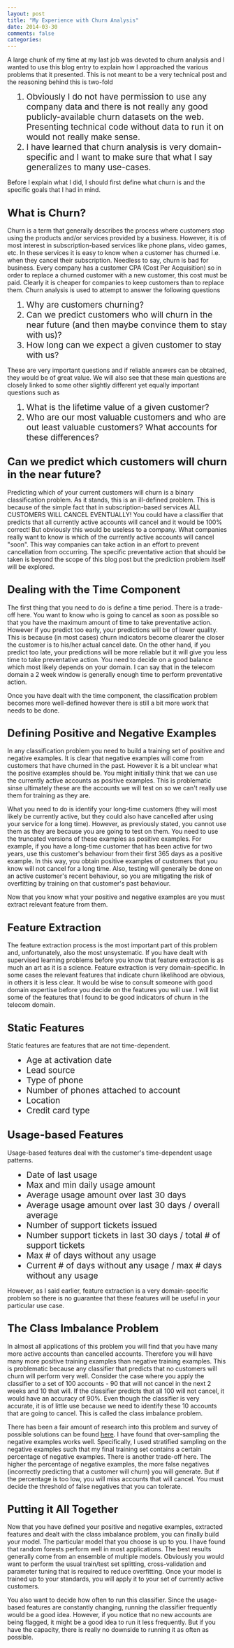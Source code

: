 ```yaml
---
layout: post
title: "My Experience with Churn Analysis"
date: 2014-03-30
comments: false
categories: 
---
```


A large chunk of my time at my last job was devoted to churn analysis and I wanted to use this blog entry to explain how I approached the various problems that it presented.  This is not meant to be a very technical post and the reasoning behind this is two-fold

<ol style="margin-left: 20px">
  <li style="font-size:19px">Obviously I do not have permission to use any company data and there is not really any good publicly-available churn datasets on the web.  Presenting technical code without data to run it on would not really make sense.</li>
  <li style="font-size:19px">I have learned that churn analysis is very domain-specific and I want to make sure that what I say generalizes to many use-cases.</li>
</ol>

Before I explain what I did, I should first define what churn is and the specific goals that I had in mind.

<h2><font size="5">What is Churn?</font></h2>


Churn is a term that generally describes the process where customers stop using the products and/or services provided by a business.  However, it is of most interest in subscription-based services like phone plans, video games, etc.  In these services it is easy to know when a customer has churned i.e. when they cancel their subscription.  Needless to say, churn is bad for business.  Every company has a customer CPA (Cost Per Acquisition) so in order to replace a churned customer with a new customer, this cost must be paid.   Clearly it is cheaper for companies to keep customers than to replace them.  Churn analysis is used to attempt to answer the following questions

<ol style="margin-left: 20px">
  <li style="font-size:19px">Why are customers churning?</li>
  <li style="font-size:19px">Can we predict customers who will churn in the near future (and then maybe convince them to stay with us)?</li>
  <li style="font-size:19px">How long can we expect a given customer to stay with us?</li>
</ol>

These are very important questions and if reliable answers can be obtained, they would be of great value.  We will also see that these main questions are closely linked to some other slightly different yet equally important questions such as

<ol style="margin-left: 20px">
  <li style="font-size:19px">What is the lifetime value of a given customer?</li>
  <li style="font-size:19px">Who are our most valuable customers and who are out least valuable customers? What accounts for these differences?</li>
</ol>

<h2><font size="5">Can we predict which customers will churn in the near future?</font></h2>


Predicting which of your current customers will churn is a binary classification problem.  As it stands, this is an ill-defined problem.  This is because of the simple fact that in subscription-based services ALL CUSTOMERS WILL CANCEL EVENTUALLY!  You could have a classifier that predicts that all currently active accounts will cancel and it would be 100% correct!  But obviously this would be useless to a company.  What companies really want to know is which of the currently active accounts will cancel "soon".  This way companies can take action in an effort to prevent cancellation from occurring.  The specific preventative action that should be taken is beyond the scope of this blog post but the prediction problem itself will be explored.

<h2><font size="5">Dealing with the Time Component</font></h2>


The first thing that you need to do is define a time period.  There is a trade-off here.  You want to know who is going to cancel as soon as possible so that you have the maximum amount of time to take preventative action. However if you predict too early, your predictions will be of lower quality.  This is because (in most cases) churn indicators become clearer the closer the customer is to his/her actual cancel date.  On the other hand, if you predict too late, your predictions will be more reliable but it will give you less time to take preventative action.  You need to decide on a good balance which most likely depends on your domain.  I can say that in the telecom domain a 2 week window is generally enough time to perform preventative action.

Once you have dealt with the time component, the classification problem becomes more well-defined however there is still a bit more work that needs to be done.

<h2><font size="5">Defining Positive and Negative Examples</font></h2>


In any classification problem you need to build a training set of positive and negative examples.  It is clear that negative examples will come from customers that have churned in the past.  However it is a bit unclear what the positive examples should be.  You might initially think that we can use the currently active accounts as positive examples.  This is problematic sinse ultimately these are the accounts we will test on so we can't really use them for training as they are.

What you need to do is identify your long-time customers (they will most likely be currently active, but they could also have cancelled after using your service for a long time).  However, as previously stated, you cannot use them as they are because you are going to test on them.  You need to use the truncated versions of these examples as positive examples.  For example, if you have a long-time customer that has been active for two years, use this customer's behaviour from their first 365 days as a positive example.  In this way, you obtain positive examples of customers that you know will not cancel for a long time.  Also, testing will generally be done on an active customer's recent behaviour, so you are mitigating the risk of overfitting by training on that customer's past behaviour.

Now that you know what your positive and negative examples are you must extract relevant feature from them.

<h2><font size="5">Feature Extraction</font></h2>


The feature extraction process is the most important part of this problem and, unfortunately, also the most unsystematic.  If you have dealt with supervised learning problems before you know that feature extraction is as much an art as it is a science.  Feature extraction is very domain-specific.  In some cases the relevant features that indicate churn likelihood are obvious, in others it is less clear.  It would be wise to consult someone with good domain expertise before you decide on the features you will use.  I will list some of the features that I found to be good indicators of churn in the telecom domain.

<h2><font size="5">Static Features</font></h2>


Static features are features that are not time-dependent.

<ul style="margin-left: 20px">
  <li style="font-size:19px">Age at activation date</li>
  <li style="font-size:19px">Lead source</li>
  <li style="font-size:19px">Type of phone</li>
  <li style="font-size:19px">Number of phones attached to account</li>
  <li style="font-size:19px">Location</li>
  <li style="font-size:19px">Credit card type</li>
</ul>

<h2><font size="5">Usage-based Features</font></h2>


Usage-based features deal with the customer's time-dependent usage patterns.

<ul style="margin-left: 20px">
  <li style="font-size:19px">Date of last usage</li>
  <li style="font-size:19px">Max and min daily usage amount</li>
  <li style="font-size:19px">Average usage amount over last 30 days</li>
  <li style="font-size:19px">Average usage amount over last 30 days / overall average</li>
  <li style="font-size:19px">Number of support tickets issued</li>
  <li style="font-size:19px">Number support tickets in last 30 days / total # of support tickets</li>
  <li style="font-size:19px">Max # of days without any usage</li>
  <li style="font-size:19px">Current # of days without any usage / max # days without any usage</li>
</ul>

However, as I said earlier, feature extraction is a very domain-specific problem so there is no guarantee that these features will be useful in your particular use case.

<h2><font size="5">The Class Imbalance Problem</font></h2>


In almost all applications of this problem you will find that you have many more active accounts than cancelled accounts.  Therefore you will have many more positive training examples than negative training examples.  This is problematic because any classifier that predicts that no customers will churn will perform very well.  Consider the case where you apply the classifier to a set of 100 accounts - 90 that will not cancel in the next 2 weeks and 10 that will.  If the classifier predicts that all 100 will not cancel, it would have an accuracy of 90%.  Even though the classifier is very accurate, it is of little use because we need to identify these 10 accounts that are going to cancel.  This is called the class imbalance problem.

There has been a fair amount of research into this problem and survey of possible solutions can be found [here](http://marmota.dlsi.uji.es/WebBIB/papers/2007/1_GarciaTamida2007.pdf).  I have found that over-sampling the negative examples works well.  Specifically, I used stratified sampling on the negative examples such that my final training set contains a certain percentage of negative examples.  There is another trade-off here.  The higher the percentage of negative examples, the more false negatives (incorrectly predicting that a customer will churn) you will generate.  But if the percentage is too low, you will miss accounts that will cancel.  You must decide the threshold of false negatives that you can tolerate.

<h2><font size="5">Putting it All Together</font></h2>


Now that you have defined your positive and negative examples, extracted features and dealt with the class imbalance problem, you can finally build your model.  The particular model that you choose is up to you.  I have found that random forests perform well in most applications.  The best results generally come from an ensemble of multiple models.  Obviously you would want to perform the usual train/test set splitting, cross-validation and parameter tuning that is required to reduce overfitting.  Once your model is trained up to your standards, you will apply it to your set of currently active customers.

You also want to decide how often to run this classifier.  Since the usage-based features are constantly changing, running the classifier frequently would be a good idea.  However, if you notice that no new accounts are being flagged, it might be a good idea to run it less frequently.  But if you have the capacity, there is really no downside to running it as often as possible.